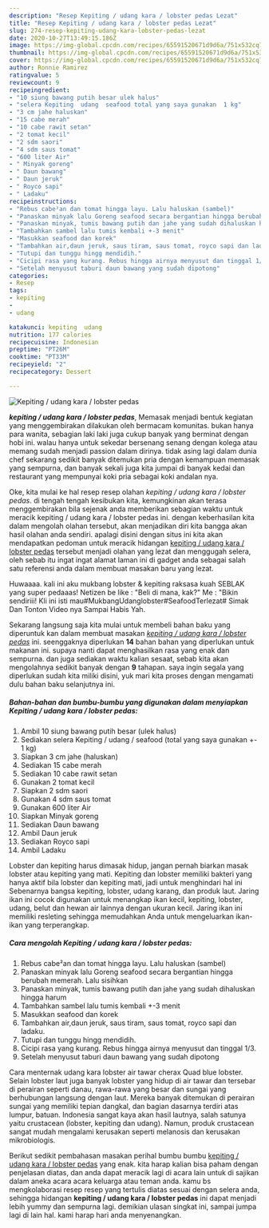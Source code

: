 ```yaml
---
description: "Resep Kepiting / udang kara / lobster pedas Lezat"
title: "Resep Kepiting / udang kara / lobster pedas Lezat"
slug: 274-resep-kepiting-udang-kara-lobster-pedas-lezat
date: 2020-10-27T13:49:15.186Z
image: https://img-global.cpcdn.com/recipes/65591520671d9d6a/751x532cq70/kepiting-udang-kara-lobster-pedas-foto-resep-utama.jpg
thumbnail: https://img-global.cpcdn.com/recipes/65591520671d9d6a/751x532cq70/kepiting-udang-kara-lobster-pedas-foto-resep-utama.jpg
cover: https://img-global.cpcdn.com/recipes/65591520671d9d6a/751x532cq70/kepiting-udang-kara-lobster-pedas-foto-resep-utama.jpg
author: Ronnie Ramirez
ratingvalue: 5
reviewcount: 9
recipeingredient:
- "10 siung bawang putih besar ulek halus"
- "selera Kepiting  udang  seafood total yang saya gunakan  1 kg"
- "3 cm jahe haluskan"
- "15 cabe merah"
- "10 cabe rawit setan"
- "2 tomat kecil"
- "2 sdm saori"
- "4 sdm saus tomat"
- "600 liter Air"
- " Minyak goreng"
- " Daun bawang"
- " Daun jeruk"
- " Royco sapi"
- " Ladaku"
recipeinstructions:
- "Rebus cabe²an dan tomat hingga layu. Lalu haluskan (sambel)"
- "Panaskan minyak lalu Goreng seafood secara bergantian hingga berubah memerah. Lalu sisihkan"
- "Panaskan minyak, tumis bawang putih dan jahe yang sudah dihaluskan hingga harum"
- "Tambahkan sambel lalu tumis kembali +-3 menit"
- "Masukkan seafood dan korek"
- "Tambahkan air,daun jeruk, saus tiram, saus tomat, royco sapi dan ladaku."
- "Tutupi dan tunggu hingg mendidih."
- "Cicipi rasa yang kurang. Rebus hingga airnya menyusut dan tinggal 1/3."
- "Setelah menyusut taburi daun bawang yang sudah dipotong"
categories:
- Resep
tags:
- kepiting
- 
- udang

katakunci: kepiting  udang 
nutrition: 177 calories
recipecuisine: Indonesian
preptime: "PT26M"
cooktime: "PT33M"
recipeyield: "2"
recipecategory: Dessert

---
```



![Kepiting / udang kara / lobster pedas](https://img-global.cpcdn.com/recipes/65591520671d9d6a/751x532cq70/kepiting-udang-kara-lobster-pedas-foto-resep-utama.jpg)

<b><i>kepiting / udang kara / lobster pedas</i></b>, Memasak menjadi bentuk kegiatan yang menggembirakan dilakukan oleh bermacam komunitas. bukan hanya para wanita, sebagian laki laki juga cukup banyak yang berminat dengan hobi ini. walau hanya untuk sekedar bersenang senang dengan kolega atau memang sudah menjadi passion dalam dirinya. tidak asing lagi dalam dunia chef sekarang sedikit banyak ditemukan pria dengan kemampuan memasak yang sempurna, dan banyak sekali juga kita jumpai di banyak kedai dan restaurant yang mempunyai koki pria sebagai koki andalan nya.

Oke, kita mulai ke hal resep resep olahan <i>kepiting / udang kara / lobster pedas</i>. di tengah tengah kesibukan kita, kemungkinan akan terasa menggembirakan bila sejenak anda memberikan sebagian waktu untuk meracik kepiting / udang kara / lobster pedas ini. dengan keberhasilan kita dalam mengolah olahan tersebut, akan menjadikan diri kita bangga akan hasil olahan anda sendiri. apalagi disini dengan situs ini kita akan mendapatkan pedoman untuk meracik hidangan <u>kepiting / udang kara / lobster pedas</u> tersebut menjadi olahan yang lezat dan menggugah selera, oleh sebab itu ingat ingat alamat laman ini di gadget anda sebagai salah satu referensi anda dalam membuat masakan baru yang lezat.

Huwaaaa. kali ini aku mukbang lobster &amp; kepiting raksasa kuah SEBLAK yang super pedaaas! Netizen be like : &#34;Beli di mana, kak?&#34; Me : &#34;Bikin sendiriii! Kli ini isti mau#MukbangUdanglobster#SeafoodTerlezat# Simak Dan Tonton Video nya Sampai Habis Yah.


Sekarang langsung saja kita mulai untuk membeli bahan baku yang diperuntuk kan dalam membuat masakan <u><i>kepiting / udang kara / lobster pedas</i></u> ini. seenggaknya diperlukan <b>14</b> bahan bahan yang diperlukan untuk makanan ini. supaya nanti dapat menghasilkan rasa yang enak dan sempurna. dan juga sediakan waktu kalian sesaat, sebab kita akan mengolahnya sedikit banyak dengan <b>9</b> tahapan. saya ingin segala yang diperlukan sudah kita miliki disini, yuk mari kita proses dengan mengamati dulu bahan baku selanjutnya ini.

<!--inarticleads1-->

##### Bahan-bahan dan bumbu-bumbu yang digunakan dalam menyiapkan Kepiting / udang kara / lobster pedas:

1. Ambil 10 siung bawang putih besar (ulek halus)
1. Sediakan selera Kepiting / udang / seafood (total yang saya gunakan +- 1 kg)
1. Siapkan 3 cm jahe (haluskan)
1. Sediakan 15 cabe merah
1. Sediakan 10 cabe rawit setan
1. Gunakan 2 tomat kecil
1. Siapkan 2 sdm saori
1. Gunakan 4 sdm saus tomat
1. Gunakan 600 liter Air
1. Siapkan  Minyak goreng
1. Sediakan  Daun bawang
1. Ambil  Daun jeruk
1. Sediakan  Royco sapi
1. Ambil  Ladaku


Lobster dan kepiting harus dimasak hidup, jangan pernah biarkan masak lobster atau kepiting yang mati. Kepiting dan lobster memiliki bakteri yang hanya aktif bila lobster dan kepiting mati, jadi untuk menghindari hal ini Sebenarnya bangsa kepiting, lobster, udang karang, dan produk laut. Jaring ikan ini cocok digunakan untuk menangkap ikan kecil, kepiting, lobster, udang, belut dan hewan air lainnya dengan ukuran kecil. Jaring ikan ini memiliki resleting sehingga memudahkan Anda untuk mengeluarkan ikan-ikan yang terperangkap. 

<!--inarticleads2-->

##### Cara mengolah Kepiting / udang kara / lobster pedas:

1. Rebus cabe²an dan tomat hingga layu. Lalu haluskan (sambel)
1. Panaskan minyak lalu Goreng seafood secara bergantian hingga berubah memerah. Lalu sisihkan
1. Panaskan minyak, tumis bawang putih dan jahe yang sudah dihaluskan hingga harum
1. Tambahkan sambel lalu tumis kembali +-3 menit
1. Masukkan seafood dan korek
1. Tambahkan air,daun jeruk, saus tiram, saus tomat, royco sapi dan ladaku.
1. Tutupi dan tunggu hingg mendidih.
1. Cicipi rasa yang kurang. Rebus hingga airnya menyusut dan tinggal 1/3.
1. Setelah menyusut taburi daun bawang yang sudah dipotong


Cara menternak udang kara lobster air tawar cherax Quad blue lobster. Selain lobster laut juga banyak lobster yang hidup di air tawar dan tersebar di perairan seperti danau, rawa-rawa yang besar dan sungai yang berhubungan langsung dengan laut. Mereka banyak ditemukan di perairan sungai yang memiliki tepian dangkal, dan bagian dasarnya terdiri atas lumpur, batuan. Indonesia sangat kaya akan hasil lautnya, salah satunya yaitu crustacean (lobster, kepiting dan udang). Namun, produk crustacean sangat mudah mengalami kerusakan seperti melanosis dan kerusakan mikrobiologis. 

Berikut sedikit pembahasan masakan perihal bumbu bumbu <u>kepiting / udang kara / lobster pedas</u> yang enak. kita harap kalian bisa paham dengan penjelasan diatas, dan anda dapat meracik lagi di acara lain untuk di sajikan dalam aneka acara acara keluarga atau teman anda. kamu bs mengkolaborasi resep resep yang tertulis diatas sesuai dengan selera anda, sehingga hidangan <b>kepiting / udang kara / lobster pedas</b> ini dapat menjadi lebih yummy dan sempurna lagi. demikian ulasan singkat ini, sampai jumpa lagi di lain hal. kami harap hari anda menyenangkan.

